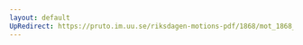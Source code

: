 ```yaml
---
layout: default
UpRedirect: https://pruto.im.uu.se/riksdagen-motions-pdf/1868/mot_1868__ak__222.pdf
---
```

